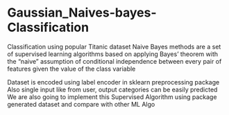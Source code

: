 # Gaussian_Naives-bayes-Classification
Classification using popular Titanic dataset
Naive Bayes methods are a set of supervised learning algorithms based on applying 
Bayes’ theorem with the “naive” assumption of conditional independence between 
every pair of features given the value of the class variable

Dataset is encoded using label encoder in sklearn preprocessing package
Also single input like from user, output categories can be easily predicted
We are also going to implement this Supervised Algorithm using package generated dataset and compare with other ML Algo
